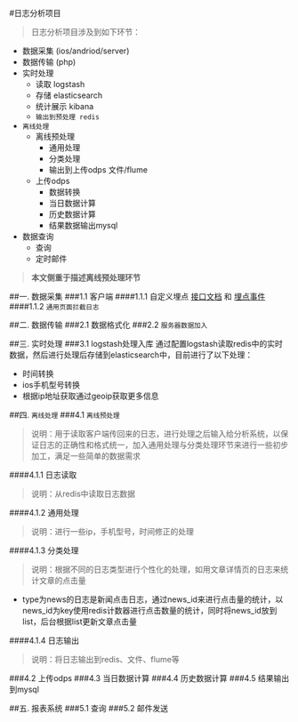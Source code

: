 #日志分析项目
> 日志分析项目涉及到如下环节：

- 数据采集 (ios/andriod/server)
- 数据传输 (php)
- 实时处理
	- 读取 logstash
	- 存储 elasticsearch
	- 统计展示 kibana
	- `输出到预处理 redis`
- `离线处理`
	- 离线预处理
		- 通用处理
		- 分类处理
		- 输出到上传odps 文件/flume
	- 上传odps
		- 数据转换
		- 当日数据计算
		- 历史数据计算
		- 结果数据输出mysql
- 数据查询
	- 查询
	- 定时邮件

>**本文侧重于描述离线预处理环节**

##一. 数据采集
###1.1 客户端
####1.1.1 自定义埋点
[接口文档](http://appapi.people.com.cn:100/total/index1.php) 和 [埋点事件](http://appapi.people.com.cn:100/static/click_v1.htm)
####1.1.2 `通用页面拦截日志`

##二. 数据传输
###2.1 数据格式化
###2.2 `服务器数据加入`

##三. 实时处理
###3.1 logstash处理入库
通过配置logstash读取redis中的实时数据，然后进行处理后存储到elasticsearch中，目前进行了以下处理：

- 时间转换
- ios手机型号转换
- 根据ip地址获取通过geoip获取更多信息

##四. `离线处理`
###4.1 `离线预处理`
>说明：用于读取客户端传回来的日志，进行处理之后输入给分析系统，以保证日志的正确性和格式统一，加入通用处理与分类处理环节来进行一些初步加工，满足一些简单的数据需求

####4.1.1 日志读取
> 说明：从redis中读取日志数据

####4.1.2 通用处理
> 说明：进行一些ip，手机型号，时间修正的处理

####4.1.3 分类处理
> 说明：根据不同的日志类型进行个性化的处理，如用文章详情页的日志来统计文章的点击量

- type为news的日志是新闻点击日志，通过news_id来进行点击量的统计，以news_id为key使用redis计数器进行点击数量的统计，同时将news_id放到list，后台根据list更新文章点击量

####4.1.4 日志输出
> 说明：将日志输出到redis、文件、flume等

<script type="json">
 { "app_key", "channel_id", "channel_num",
"channel_title", "client_code", "client_ver", "ctime",
"destation", "device_model", "device_os", "device_product",
"device_size", "endtime", "event_name", "geoip_area_code",
"geoip_city_name", "geoip_continent_code",
"geoip_country_code2", "geoip_country_code3",
"geoip_country_name", "geoip_dma_code", "geoip_ip",
"geoip_latitude", "geoip_location", "geoip_longitude",
"geoip_postal_code", "geoip_real_region_name",
"geoip_region_name", "geoip_timezone", "identifier", "ip",
"isoCC", "isoCe", "latitude", "longitude", "MCC", "message",
"MNC", "network_state", "news_id", "news_title", "platform",
"source", "sp", "startup", "state", "tags", "type", "udid",
"user_id", "user_name", "user_type", "visit_id",
"visit_start_time", "deal_date" };
</script>

###4.2 上传odps
###4.3 当日数据计算
###4.4 历史数据计算
###4.5 结果输出到mysql

##五. 报表系统
###5.1 查询
###5.2 邮件发送